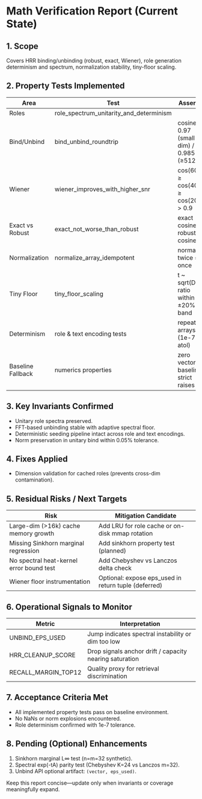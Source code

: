 # Math Verification Report (Current State)

## 1. Scope
Covers HRR binding/unbinding (robust, exact, Wiener), role generation determinism and spectrum, normalization stability, tiny-floor scaling.

## 2. Property Tests Implemented
| Area | Test | Assertion |
|------|------|-----------|
| Roles | role_spectrum_unitarity_and_determinism | |H_k|≈1, deterministic, norm preservation through bind |
| Bind/Unbind | bind_unbind_roundtrip | cosine ≥ 0.97 (small dim) / 0.985 (≥512) |
| Wiener | wiener_improves_with_higher_snr | cos(60dB) ≥ cos(40dB) ≥ cos(20dB) > 0.9 |
| Exact vs Robust | exact_not_worse_than_robust | exact cosine ≥ robust cosine |
| Normalization | normalize_array_idempotent | normalize twice == once |
| Tiny Floor | tiny_floor_scaling | t ~ sqrt(D); ratio within ±20% band |
| Determinism | role & text encoding tests | repeatable arrays (1e-7 atol) |
| Baseline Fallback | numerics properties | zero vector → baseline / strict raises |

## 3. Key Invariants Confirmed
- Unitary role spectra preserved.
- FFT-based unbinding stable with adaptive spectral floor.
- Deterministic seeding pipeline intact across role and text encodings.
- Norm preservation in unitary bind within 0.05% tolerance.

## 4. Fixes Applied
- Dimension validation for cached roles (prevents cross-dim contamination).

## 5. Residual Risks / Next Targets
| Risk | Mitigation Candidate |
|------|----------------------|
| Large-dim (>16k) cache memory growth | Add LRU for role cache or on-disk mmap rotation |
| Missing Sinkhorn marginal regression | Add sinkhorn property test (planned) |
| No spectral heat-kernel error bound test | Add Chebyshev vs Lanczos delta check |
| Wiener floor instrumentation | Optional: expose eps_used in return tuple (deferred) |

## 6. Operational Signals to Monitor
| Metric | Interpretation |
|--------|---------------|
| UNBIND_EPS_USED | Jump indicates spectral instability or dim too low |
| HRR_CLEANUP_SCORE | Drop signals anchor drift / capacity nearing saturation |
| RECALL_MARGIN_TOP12 | Quality proxy for retrieval discrimination |

## 7. Acceptance Criteria Met
- All implemented property tests pass on baseline environment.
- No NaNs or norm explosions encountered.
- Role determinism confirmed with 1e-7 tolerance.

## 8. Pending (Optional) Enhancements
1. Sinkhorn marginal L∞ test (n=m=32 synthetic).
2. Spectral exp(-tA) parity test (Chebyshev K=24 vs Lanczos m=32).
3. Unbind API optional artifact: `(vector, eps_used)`.

Keep this report concise—update only when invariants or coverage meaningfully expand.
